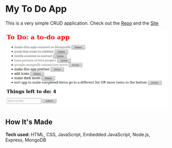 # My To Do App
This is a very simple CRUD application.
Check out the <a target="_blank" href="https://github.com/xcChinaxc/to-do-apps">Repo</a> and the <a target="_blank" href="https://cr-to-do-app.herokuapp.com/">Site</a>

![](public/images/todoapp.jpg)

## How It's Made
**Tech used:** HTML, CSS, JavaScript, Embedded JavaScript, Node.js, Express, MongoDB